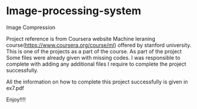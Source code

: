 Image-processing-system
=======================

Image Compression


Project reference is from Coursera website Machine leraning course(https://www.coursera.org/course/ml) offered by stanford university. This is one of the projects as a part of the course. As part of the project Some files were already given with missing codes. I was responsible to complete with adding any additional files I require to complete the project successfully.

All the information on how to complete this project successfully is given in ex7.pdf

Enjoy!!!!
